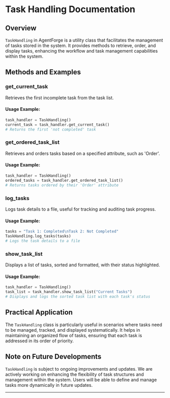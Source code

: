 # Task Handling Documentation

## Overview

`TaskHandling` in AgentForge is a utility class that facilitates the management of tasks stored in the system. It provides methods to retrieve, order, and display tasks, enhancing the workflow and task management capabilities within the system.

## Methods and Examples

### get_current_task

Retrieves the first incomplete task from the task list.

#### Usage Example:

```python
task_handler = TaskHandling()
current_task = task_handler.get_current_task()
# Returns the first 'not completed' task
```

### get_ordered_task_list

Retrieves and orders tasks based on a specified attribute, such as 'Order'.

#### Usage Example:

```python
task_handler = TaskHandling()
ordered_tasks = task_handler.get_ordered_task_list()
# Returns tasks ordered by their 'Order' attribute
```

### log_tasks

Logs task details to a file, useful for tracking and auditing task progress.

#### Usage Example:

```python
tasks = "Task 1: Completed\nTask 2: Not Completed"
TaskHandling.log_tasks(tasks)
# Logs the task details to a file
```

### show_task_list

Displays a list of tasks, sorted and formatted, with their status highlighted.

#### Usage Example:

```python
task_handler = TaskHandling()
task_list = task_handler.show_task_list("Current Tasks")
# Displays and logs the sorted task list with each task's status
```

## Practical Application

The `TaskHandling` class is particularly useful in scenarios where tasks need to be managed, tracked, and displayed systematically. It helps in maintaining an organized flow of tasks, ensuring that each task is addressed in its order of priority.

## Note on Future Developments

`TaskHandling` is subject to ongoing improvements and updates. We are actively working on enhancing the flexibility of task structures and management within the system. Users will be able to define and manage tasks more dynamically in future updates.

---